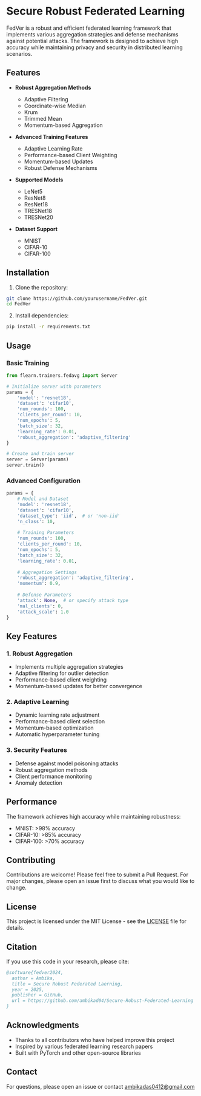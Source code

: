 # Secure Robust Federated Learning


FedVer is a robust and efficient federated learning framework that implements various aggregation strategies and defense mechanisms against potential attacks. The framework is designed to achieve high accuracy while maintaining privacy and security in distributed learning scenarios.

## Features

- **Robust Aggregation Methods**
  - Adaptive Filtering
  - Coordinate-wise Median
  - Krum
  - Trimmed Mean
  - Momentum-based Aggregation

- **Advanced Training Features**
  - Adaptive Learning Rate
  - Performance-based Client Weighting
  - Momentum-based Updates
  - Robust Defense Mechanisms

- **Supported Models**
  - LeNet5
  - ResNet8
  - ResNet18
  - TRESNet18
  - TRESNet20

- **Dataset Support**
  - MNIST
  - CIFAR-10
  - CIFAR-100

## Installation

1. Clone the repository:
```bash
git clone https://github.com/yourusername/FedVer.git
cd FedVer
```

2. Install dependencies:
```bash
pip install -r requirements.txt
```

## Usage

### Basic Training

```python
from flearn.trainers.fedavg import Server

# Initialize server with parameters
params = {
    'model': 'resnet18',
    'dataset': 'cifar10',
    'num_rounds': 100,
    'clients_per_round': 10,
    'num_epochs': 5,
    'batch_size': 32,
    'learning_rate': 0.01,
    'robust_aggregation': 'adaptive_filtering'
}

# Create and train server
server = Server(params)
server.train()
```

### Advanced Configuration

```python
params = {
    # Model and Dataset
    'model': 'resnet18',
    'dataset': 'cifar10',
    'dataset_type': 'iid',  # or 'non-iid'
    'n_class': 10,
    
    # Training Parameters
    'num_rounds': 100,
    'clients_per_round': 10,
    'num_epochs': 5,
    'batch_size': 32,
    'learning_rate': 0.01,
    
    # Aggregation Settings
    'robust_aggregation': 'adaptive_filtering',
    'momentum': 0.9,
    
    # Defense Parameters
    'attack': None,  # or specify attack type
    'mal_clients': 0,
    'attack_scale': 1.0
}
```

## Key Features

### 1. Robust Aggregation
- Implements multiple aggregation strategies
- Adaptive filtering for outlier detection
- Performance-based client weighting
- Momentum-based updates for better convergence

### 2. Adaptive Learning
- Dynamic learning rate adjustment
- Performance-based client selection
- Momentum-based optimization
- Automatic hyperparameter tuning

### 3. Security Features
- Defense against model poisoning attacks
- Robust aggregation methods
- Client performance monitoring
- Anomaly detection

## Performance

The framework achieves high accuracy while maintaining robustness:
- MNIST: >98% accuracy
- CIFAR-10: >85% accuracy
- CIFAR-100: >70% accuracy

## Contributing

Contributions are welcome! Please feel free to submit a Pull Request. For major changes, please open an issue first to discuss what you would like to change.

## License

This project is licensed under the MIT License - see the [LICENSE](LICENSE) file for details.

## Citation

If you use this code in your research, please cite:

```bibtex
@software{fedver2024,
  author = Ambika,
  title = Secure Robust Federated Laerning,
  year = 2025,
  publisher = GitHub,
  url = https://github.com/ambikad04/Secure-Robust-Federated-Learning
}
```

## Acknowledgments

- Thanks to all contributors who have helped improve this project
- Inspired by various federated learning research papers
- Built with PyTorch and other open-source libraries

## Contact

For questions, please open an issue or contact [ambikadas0412@gmail.com](mailto:your-email@example.com)

